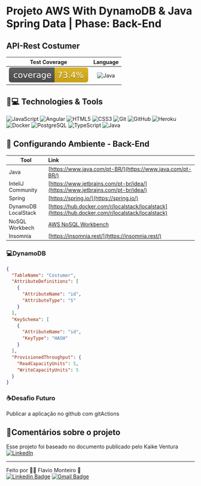 # Projeto AWS With DynamoDB & Java Spring Data | Phase: Back-End

## API-Rest Costumer

| Test Coverage | Language |
|:-------------:|:--------:|
|![Coverage](.github/badges/jacoco.svg)|![Java](https://img.shields.io/badge/java-%23ED8B00.svg?style=for-the-badge&logo=openjdk&logoColor=white)|

## 🚀💻 Technologies & Tools

![JavaScript](https://img.shields.io/badge/-JavaScript-black?style=flat-square&logo=javascript) ![Angular](https://img.shields.io/badge/-Angular-red?style=flat-square&logo=angular) ![HTML5](https://img.shields.io/badge/-HTML5-E34F26?style=flat-square&logo=html5&logoColor=white)  ![CSS3](https://img.shields.io/badge/-CSS3-1572B6?style=flat-square&logo=css3)  ![Git](https://img.shields.io/badge/-Git-black?style=flat-square&logo=git)  ![GitHub](https://img.shields.io/badge/-GitHub-181717?style=flat-square&logo=github)
![Heroku](https://img.shields.io/badge/-Heroku-430098?style=flat-square&logo=heroku) ![Docker](https://img.shields.io/badge/-Docker-black?style=flat-square&logo=docker) ![PostgreSQL](https://img.shields.io/badge/-PostgreSQL-gold?style=flat-square&logo=postgresql) ![TypeScript](https://img.shields.io/badge/-TypeScript-black?style=flat-square&logo=typescript) ![Java](https://img.shields.io/badge/-Java-red?style=flat-square&logo=java)

## :pencil: Configurando Ambiente - Back-End

| Tool                | Link                                                                                             |
|---------------------|:-------------------------------------------------------------------------------------------------|
| Java                | [https://www.java.com/pt-BR/](https://www.java.com/pt-BR/)                                       |
| InteliJ Community   | [https://www.jetbrains.com/pt-br/idea/](https://www.jetbrains.com/pt-br/idea/)                   |
| Spring              | [https://spring.io/](https://spring.io/)                                                         |
| DynamoDB LocalStack | [https://hub.docker.com/r/localstack/localstack](https://hub.docker.com/r/localstack/localstack) |
| NoSQL Workbech      | [AWS NoSQL Workbench](https://docs.aws.amazon.com/amazondynamodb/latest/developerguide/workbench.html)                                                  |
| Insomnia           | [https://insomnia.rest/](https://insomnia.rest/)                                   |

### 💻DynamoDB
```json
{
  "TableName": "Costumer",
  "AttributeDefinitions": [
    {
      "AttributeName": "id",
      "AttributeType": "S"
    }
  ],
  "KeySchema": [
    {
      "AttributeName": "id",
      "KeyType": "HASH"
    }
  ],
  "ProvisionedThroughput": {
    "ReadCapacityUnits": 5,
    "WriteCapacityUnits": 5
  }
}
```
### :coffee:Desafio Futuro

Publicar a aplicação no github com gitActions

## :pencil:Comentários sobre o projeto

Esse projeto foi baseado no documento publicado pelo Kaike Ventura
[![LinkedIn](https://img.shields.io/badge/linkedin-%230077B5.svg?style=for-the-badge&logo=linkedin&logoColor=white)](https://www.linkedin.com/in/kaike-ventura-185695aa/)



---
Feito por :man_astronaut: Flavio Monteiro :wave:
<br>
[![Linkedin Badge](https://img.shields.io/badge/-flaviohnm-blue?style=flat-square&logo=Linkedin&logoColor=white&link=https://www.linkedin.com/in/flaviohnm/)](https://www.linkedin.com/in/flaviohnm/)   [![Gmail Badge](https://img.shields.io/badge/-flaviohnm@gmail.com-c14438?style=flat-square&logo=Gmail&logoColor=white&link=mailto:flaviohnm@gmail.com)](mailto:flaviohnm@gmail.com)